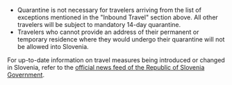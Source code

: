 - Quarantine is not necessary for travelers arriving from the list of exceptions mentioned in the "Inbound Travel" section above. All other travelers will be subject to mandatory 14-day quarantine.
- Travelers who cannot provide an address of their permanent or temporary residence where they would undergo their quarantine will not be allowed into Slovenia.

For up-to-date information on travel measures being introduced or changed in Slovenia, refer to the [official news feed of the Republic of Slovenia Government](https://www.gov.si/en/news/).
